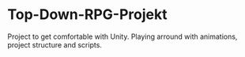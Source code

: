 # Top-Down-RPG-Projekt

Project to get comfortable with Unity.
Playing arround with animations, project structure and scripts.
